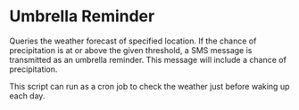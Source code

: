 # Umbrella Reminder

Queries the weather forecast of specified location. If the chance of precipitation is at or above the given threshold, a SMS message is transmitted as an umbrella reminder. This message will include a chance of precipitation. 

This script can run as a cron job to check the weather just before waking up each day.
